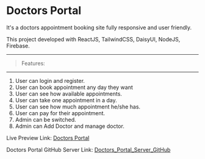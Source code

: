 # Doctors Portal

It's a doctors appointment booking site fully responsive and user friendly.

This project developed with ReactJS, TailwindCSS, DaisyUI, NodeJS, Firebase.

***
>Features:
***
1. User can login and register.
2. User can book appointment any day they want
3. User can see how available appointments.
4. User can take one appointment in a day.
5. User can see how much appointment he/she has.
6. User can pay for their appointment.
7. Admin can be switched.
8. Admin can Add Doctor and manage doctor.


Live Preview Link: [Doctors Portal](https://food-gasm-2c800.web.app/)

Doctors Portal GitHub Server Link: [Doctors_Portal_Server_GitHub](https://github.com/dipta3/doctors-portal-server)
